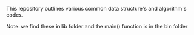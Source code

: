 This repository outlines various common data structure's and algorithm's codes.

Note: we find these in lib folder and the main() function is in the bin folder
